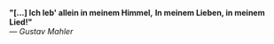 **"[...] Ich leb' allein in meinem Himmel,**
**In meinem Lieben, in meinem Lied!"**  
— _Gustav Mahler_

